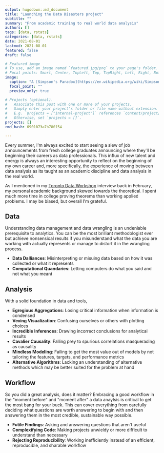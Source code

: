 ```yaml
---
output: hugodown::md_document
title: "Launching the Data Disasters project"
subtitle: ""
summary: "From academic training to real world data analysis"
authors: []
tags: [data, rstats]
categories: [data, rstats]
date: 2021-08-01
lastmod: 2021-08-01
featured: false
draft: false

# Featured image
# To use, add an image named `featured.jpg/png` to your page's folder.
# Focal points: Smart, Center, TopLeft, Top, TopRight, Left, Right, BottomLeft, Bottom, BottomRight.
image:
  caption: "A [Simpson's Paradox](https://en.wikipedia.org/wiki/Simpson%27s_paradox)-esque data disaster"
  focal_point: ""
  preview_only: true

# Projects (optional).
#   Associate this post with one or more of your projects.
#   Simply enter your project's folder or file name without extension.
#   E.g. `projects = ["internal-project"]` references `content/project/deep-learning/index.md`.
#   Otherwise, set `projects = []`.
projects: []
rmd_hash: 6901073a7b780154

---
```


Every summer, I'm always excited to start seeing a slew of job announcements from fresh college graduates announcing where they'll be beginning their careers as data professionals. This influx of new talent and energy is always an interesting opportunity to reflect on the beginning of my own career and, more specifically, the experience of moving between data analysis as its taught as an academic discipline and data analysis in the real world.

As I mentioned in my [Toronto Data Workshop](https://www.youtube.com/watch?v=VP3BBZ7poc0) interview back in February, my personal academic background skewed towards the theoretical. I spent much more time in college proving theorems than working applied problems. I may be biased, but overall I'm grateful.

Data
----

Understanding data management and data wrangling is an undeniable prerequisite to analytics. You can be the most brilliant methodologist ever but achieve nonsensical results if you misunderstand what the data you are working with actually represents or manage to distort it in the wrangling process.

-   **Data Dalliances**: Misinterpreting or misuing data based on how it was collected or what it represents
-   **Computational Quandaries**: Letting computers do what you said and not what you meant

Analysis
--------

With a solid foundation in data and tools,

-   **Egregious Aggregations**: Losing critical information when information is condensed
-   **Vexing Visualization**: Confusing ourselves or others with plotting choices
-   **Incredible Inferences**: Drawing incorrect conclusions for analytical results
-   **Cavalier Causality**: Falling prey to spurious correlations masquerading as causality
-   **Mindless Modeling**: Failing to get the most value out of models by not tailoring the features, targets, and performance metrics
-   **Alternative Algorithms**: Lacking an understanding of alternative methods which may be better suited for the problem at hand

Workflow
--------

So you did a great analysis, does it matter? Embracing a good workflow in the "moment before" and "moment after" a data anaylsis is critical to get the most bang for your buck. This can cover everything from carefully deciding what questions are worth answering to begin with and then answering them in the most credible, sustainable way possible.

-   **Futile Findings**: Asking and answering questions that aren't useful
-   **Complexifying Code**: Making projects unwieldy or more difficult to understand than necessary
-   **Rejecting Reproducibility**: Working inefficiently instead of an efficient, reproducible, and sharable workflow

